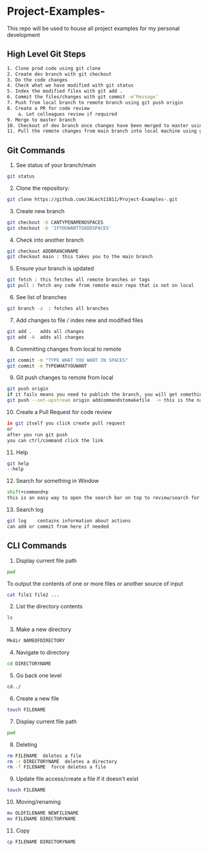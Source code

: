 # Project-Examples-
This repo will be used to house all project examples for my personal development


## High Level Git Steps
```bash
1. Clone prod code using git clone
2. Create dev branch with git checkout
3. Do the code changes
4. Check what we have modified with git status
5. Index the modified files with git add .
6. Commit the files/changes with git commit -m’Message’
7. Push from local branch to remote branch using git push origin
8. Create a PR for code review
    a. Let colleagues review if required
9. Merge to master branch
10. Checkout of dev branch once changes have been merged to master using git checkout main
11. Pull the remote changes from main branch into local machine using git pull on main branch
```

## Git Commands

1. See status of your branch/main
```bash
git status
```

2. Clone the repository:
```bash
git clone https://github.com/JALech11811/Project-Examples-.git
```

3. Create new branch
```bash
git checkout -b CANTYPENAMENOSPACES
git checkout -b 'IFYOUWANTTOADDSPACES'
```

4. Check into another branch
```bash
git checkout ADDBRANCHNAME
git checkout main : this takes you to the main branch
```

5. Ensure your branch is updated
```bash
git fetch : this fetches all remote branches or tags
git pull : fetch any code from remote main repo that is not on local
```

6. See list of branches
```bash
git branch -a  : fetches all branches
```

7. Add changes to file / index new and modified files
```bash
git add .   adds all changes
git add -A  adds all changes
```

8. Committing changes from local to remote
```bash
git commit -m "TYPE WHAT YOU WANT IN SPACES"
git commit -m TYPEWHATYOUWANT

```

9. Git push changes to remote from local
```bash
git push origin
if it fails means you need to publish the branch, you will get something like this
git push --set-upstream origin addcommandstomakefile  -> this is the name of the branch
```

10. Create a Pull Request for code review
```bash
in git itself you click create pull request
or
after you run git push
you can ctrl/command click the link
```

11. Help
```bash
git help
--help
```

12. Search for something in Window
```bash
shift+command+p
this is an easy way to open the search bar on top to review/search for something
```

13. Search log
```bash
git log    contains information about actions
can add or commit from here if needed
```


## CLI Commands

1. Display current file path
```bash
pwd
```

To output the contents of one or more files or another source of input
```bash
cat file1 file2 ...
```

2. List the directory contents
```bash
ls
```

3. Make a new directory
```bash
Mkdir NAMEOFDIRECTORY
```

4. Navigate to directory
```bash
cd DIRECTORYNAME
```

5. Go back one level
```bash
cd../
```

6. Create a new file
```bash
touch FILENAME
```


7. Display current file path
```bash
pwd
```

8. Deleting
```bash
rm FILENAME  deletes a file
rm -r DIRECTORYNAME  deletes a directory
rm -f FILENAME  force deletes a file
```

9. Update file access/create a file if it doesn't exist
```bash
touch FILENAME
```

10. Moving/renaming
```bash
mv OLDFILENAME NEWFILENAME
mv FILENAME DIRECTORYNAME
```

11. Copy
```bash
cp FILENAME DIRECTORYNAME
```
